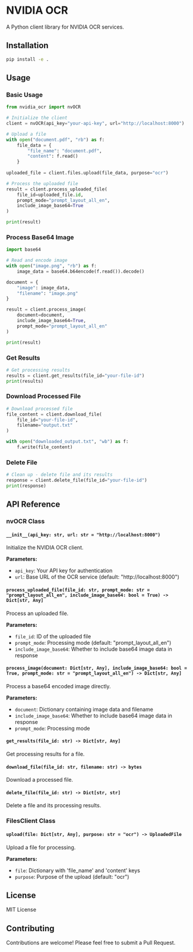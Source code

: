 # NVIDIA OCR

A Python client library for NVIDIA OCR services.

## Installation

```bash
pip install -e .
```

## Usage

### Basic Usage

```python
from nvidia_ocr import nvOCR

# Initialize the client
client = nvOCR(api_key="your-api-key", url="http://localhost:8000")

# Upload a file
with open("document.pdf", "rb") as f:
    file_data = {
        "file_name": "document.pdf",
        "content": f.read()
    }
    
uploaded_file = client.files.upload(file_data, purpose="ocr")

# Process the uploaded file
result = client.process_uploaded_file(
    file_id=uploaded_file.id,
    prompt_mode="prompt_layout_all_en",
    include_image_base64=True
)

print(result)
```

### Process Base64 Image

```python
import base64

# Read and encode image
with open("image.png", "rb") as f:
    image_data = base64.b64encode(f.read()).decode()

document = {
    "image": image_data,
    "filename": "image.png"
}

result = client.process_image(
    document=document,
    include_image_base64=True,
    prompt_mode="prompt_layout_all_en"
)

print(result)
```

### Get Results

```python
# Get processing results
results = client.get_results(file_id="your-file-id")
print(results)
```

### Download Processed File

```python
# Download processed file
file_content = client.download_file(
    file_id="your-file-id",
    filename="output.txt"
)

with open("downloaded_output.txt", "wb") as f:
    f.write(file_content)
```

### Delete File

```python
# Clean up - delete file and its results
response = client.delete_file(file_id="your-file-id")
print(response)
```

## API Reference

### nvOCR Class

#### `__init__(api_key: str, url: str = "http://localhost:8000")`

Initialize the NVIDIA OCR client.

**Parameters:**
- `api_key`: Your API key for authentication
- `url`: Base URL of the OCR service (default: "http://localhost:8000")

#### `process_uploaded_file(file_id: str, prompt_mode: str = "prompt_layout_all_en", include_image_base64: bool = True) -> Dict[str, Any]`

Process an uploaded file.

**Parameters:**
- `file_id`: ID of the uploaded file
- `prompt_mode`: Processing mode (default: "prompt_layout_all_en")
- `include_image_base64`: Whether to include base64 image data in response

#### `process_image(document: Dict[str, Any], include_image_base64: bool = True, prompt_mode: str = "prompt_layout_all_en") -> Dict[str, Any]`

Process a base64 encoded image directly.

**Parameters:**
- `document`: Dictionary containing image data and filename
- `include_image_base64`: Whether to include base64 image data in response
- `prompt_mode`: Processing mode

#### `get_results(file_id: str) -> Dict[str, Any]`

Get processing results for a file.

#### `download_file(file_id: str, filename: str) -> bytes`

Download a processed file.

#### `delete_file(file_id: str) -> Dict[str, str]`

Delete a file and its processing results.

### FilesClient Class

#### `upload(file: Dict[str, Any], purpose: str = "ocr") -> UploadedFile`

Upload a file for processing.

**Parameters:**
- `file`: Dictionary with 'file_name' and 'content' keys
- `purpose`: Purpose of the upload (default: "ocr")

## License

MIT License

## Contributing

Contributions are welcome! Please feel free to submit a Pull Request.
